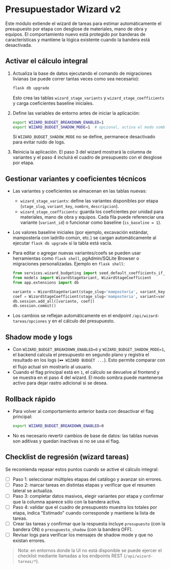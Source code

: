 # Presupuestador Wizard v2

Este módulo extiende el wizard de tareas para estimar automáticamente el presupuesto por etapa con desglose de materiales, mano de obra y equipos. El comportamiento nuevo está protegido por banderas de características y mantiene la lógica existente cuando la bandera está desactivada.

## Activar el cálculo integral

1. Actualiza la base de datos ejecutando el comando de migraciones livianas (se puede correr tantas veces como sea necesario):

   ```bash
   flask db upgrade
   ```

   Esto crea las tablas `wizard_stage_variants` y `wizard_stage_coefficients` y carga coeficientes baseline iniciales.

2. Define las variables de entorno antes de iniciar la aplicación:

   ```bash
   export WIZARD_BUDGET_BREAKDOWN_ENABLED=1
   export WIZARD_BUDGET_SHADOW_MODE=1  # opcional, activa el modo sombra para comparar con el flujo actual
   ```

   Si `WIZARD_BUDGET_SHADOW_MODE` no se define, permanece desactivado para evitar ruido de logs.

3. Reinicia la aplicación. El paso 3 del wizard mostrará la columna de variantes y el paso 4 incluirá el cuadro de presupuesto con el desglose por etapa.

## Gestionar variantes y coeficientes técnicos

* Las variantes y coeficientes se almacenan en las tablas nuevas:
  * `wizard_stage_variants`: define las variantes disponibles por etapa (`stage_slug`, `variant_key`, `nombre`, `descripcion`).
  * `wizard_stage_coefficients`: guarda los coeficientes por unidad para materiales, mano de obra y equipos. Cada fila puede referenciar una variante (`variant_id`) o funcionar como baseline (`is_baseline = 1`).
* Los valores baseline iniciales (por ejemplo, excavación estándar, mampostería con ladrillo común, etc.) se cargan automáticamente al ejecutar `flask db upgrade` si la tabla está vacía.
* Para editar o agregar nuevas variantes/coefs se pueden usar herramientas como `flask shell`, pgAdmin/SQLite Browser o migraciones personalizadas. Ejemplo en `flask shell`:

  ```python
  from services.wizard_budgeting import seed_default_coefficients_if_needed
  from models import WizardStageVariant, WizardStageCoefficient
  from app.extensions import db

  variante = WizardStageVariant(stage_slug='mamposteria', variant_key='ladrillo_hueco', nombre='Ladrillo hueco')
  coef = WizardStageCoefficient(stage_slug='mamposteria', variant=variante, unit='m2', materials_per_unit=21000, labor_per_unit=14500, equipment_per_unit=3500, currency='ARS')
  db.session.add_all([variante, coef])
  db.session.commit()
  ```

* Los cambios se reflejan automáticamente en el endpoint `/api/wizard-tareas/opciones` y en el cálculo del presupuesto.

## Shadow mode y logs

* Con `WIZARD_BUDGET_BREAKDOWN_ENABLED=0` y `WIZARD_BUDGET_SHADOW_MODE=1`, el backend calcula el presupuesto en segundo plano y registra el resultado en los logs (`🕶️ WIZARD BUDGET ...`). Esto permite comparar con el flujo actual sin mostrarlo al usuario.
* Cuando el flag principal está en `1`, el cálculo se devuelve al frontend y se muestra en el paso 4 del wizard. El modo sombra puede mantenerse activo para dejar rastro adicional si se desea.

## Rollback rápido

* Para volver al comportamiento anterior basta con desactivar el flag principal:

  ```bash
  export WIZARD_BUDGET_BREAKDOWN_ENABLED=0
  ```

* No es necesario revertir cambios de base de datos: las tablas nuevas son aditivas y quedan inactivas si no se usa el flag.

## Checklist de regresión (wizard tareas)

Se recomienda repasar estos puntos cuando se active el cálculo integral:

- [ ] Paso 1: seleccionar múltiples etapas del catálogo y avanzar sin errores.
- [ ] Paso 2: marcar tareas en distintas etapas y verificar que el resumen lateral se actualiza.
- [ ] Paso 3: completar datos masivos, elegir variantes por etapa y confirmar que la columna aparece sólo con la bandera activa.
- [ ] Paso 4: validar que el cuadro de presupuesto muestra los totales por etapa, indica "Estimado" cuando corresponde y mantiene la lista de tareas.
- [ ] Crear las tareas y confirmar que la respuesta incluye `presupuesto` (con la bandera ON) o `presupuesto_shadow` (con la bandera OFF).
- [ ] Revisar logs para verificar los mensajes de shadow mode y que no existan errores.

> Nota: en entornos donde la UI no está disponible se puede ejercer el checklist mediante llamadas a los endpoints REST (`/api/wizard-tareas/*`).
